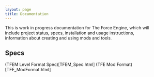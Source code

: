 ```yaml
---
layout: page
title: Documentation
---
```

This is work in progress documentation for The Force Engine, which will include project status, specs, installation and usage instructions, information about creating and using mods and tools.

## Specs
(TFEM Level Format Spec)[TFEM_Spec.html]
(TFE Mod Format)[TFE_ModFormat.html]
